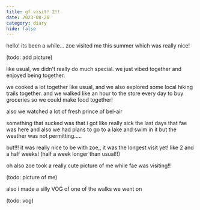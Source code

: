 ```yaml
---
title: gf visit! 2!!
date: 2023-08-28
category: diary
hide: false
---
```


hello! its been a while... zoe visited me this summer which was really nice!

(todo: add picture)

like usual, we didn't really do much special. we just vibed together and enjoyed being together.

we cooked a lot together like usual, and we also explored some local hiking trails together. and we walked like an hour to the store every day to buy groceries so we could make food together!

also we watched a lot of fresh prince of bel-air

something that sucked was that i got like really sick the last days that fae was here and also we had plans to go to a lake and swim in it but the weather was not permitting.....

but!!! it was really nice to be with zoe,, it was the longest visit yet! like 2 and a half weeks! (half a week longer than usual!!)

oh also zoe took a really cute picture of me while fae was visiting!!

(todo: picture of me)

also i made a silly VOG of one of the walks we went on

(todo: vog)


